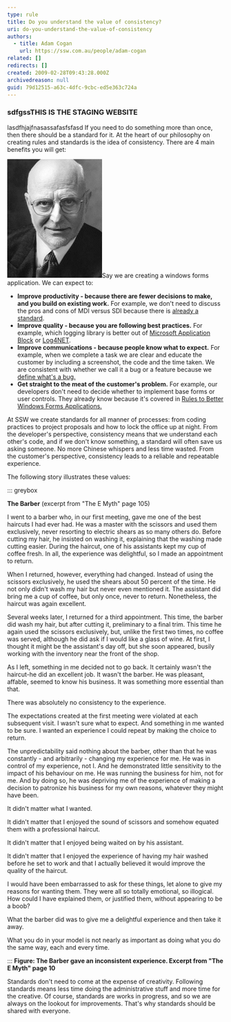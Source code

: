 ```yaml
---
type: rule
title: Do you understand the value of consistency?
uri: do-you-understand-the-value-of-consistency
authors:
  - title: Adam Cogan
    url: https://ssw.com.au/people/adam-cogan
related: []
redirects: []
created: 2009-02-28T09:43:28.000Z
archivedreason: null
guid: 79d12515-a63c-4dfc-9cbc-ed5e363c724a
---
```

### **sdfgssTHIS IS THE STAGING WEBSITE**

lasdfhjajfnasassafasfsfasd
If you need to do something more than once, then there should be a standard for it. At the heart of our philosophy on creating rules and standards is the idea of consistency. There are 4 main benefits you will get:

<!--endintro-->

![](consitency.png)Say we are creating a windows forms application. We can expect to:

* **Improve productivity - because there are fewer decisions to make, and you build on existing work.** 
  For example, we don't need to discuss the pros and cons of MDI versus SDI because there is [already a standard](http://www.ssw.com.au/ssw/Standards/Rules/RulesToBetterWindowsForms.aspx#AvoidMDI).
* **Improve quality - because you are following best practices.** 
  For example, which logging library is better out of [Microsoft Application Block](http://www.ssw.com.au/ssw/Standards/Rules/RulesToBetterWindowsForms.aspx#ExceptionManagement) or [Log4NET](http://www.ssw.com.au/ssw/Standards/Rules/RulesToBetterWindowsForms.aspx#Log4Net).
* **Improve communications - because people know what to expect.** 
  For example, when we complete a task we are clear and educate the customer by including a screenshot, the code and the time taken. We are consistent with whether we call it a bug or a feature because we [define what's a bug.](/management-is-your-client-clear-on-the-definition-of-a-bug)
* **Get straight to the meat of the customer's problem.** 
  For example, our developers don't need to decide whether to implement base forms or user controls. They already know because it's covered in [Rules to Better Windows Forms Applications.](http://www.ssw.com.au/ssw/Standards/Rules/RulesToBetterWindowsForms.aspx#UserControls)

At SSW we create standards for all manner of processes: from coding practices to project proposals and how to lock the office up at night. From the developer's perspective, consistency means that we understand each other's code, and if we don't know something, a standard will often save us asking someone. No more Chinese whispers and less time wasted. From the customer's perspective, consistency leads to a reliable and repeatable experience.

The following story illustrates these values:

::: greybox

**The Barber** (excerpt from "The E Myth" page 105)

I went to a barber who, in our first meeting, gave me one of the best haircuts I had ever had. He was a master with the scissors and used them exclusively, never resorting to electric shears as so many others do. Before cutting my hair, he insisted on washing it, explaining that the washing made cutting easier. During the haircut, one of his assistants kept my cup of coffee fresh. In all, the experience was delightful, so I made an appointment to return.

When I returned, however, everything had changed. Instead of using the scissors exclusively, he used the shears about 50 percent of the time. He not only didn't wash my hair but never even mentioned it. The assistant did bring me a cup of coffee, but only once, never to return. Nonetheless, the haircut was again excellent.

Several weeks later, I returned for a third appointment. This time, the barber did wash my hair, but after cutting it, preliminary to a final trim. This time he again used the scissors exclusively, but, unlike the first two times, no coffee was served, although he did ask if I would like a glass of wine. At first, I thought it might be the assistant's day off, but she soon appeared, busily working with the inventory near the front of the shop.

As I left, something in me decided not to go back. It certainly wasn't the haircut-he did an excellent job. It wasn't the barber. He was pleasant, affable, seemed to know his business. It was something more essential than that.

There was absolutely no consistency to the experience.

The expectations created at the first meeting were violated at each subsequent visit. I wasn't sure what to expect. And something in me wanted to be sure. I wanted an experience I could repeat by making the choice to return.

The unpredictability said nothing about the barber, other than that he was constantly - and arbitrarily - changing my experience for me. He was in control of my experience, not I. And he demonstrated little sensitivity to the impact of his behaviour on me. He was running the business for him, not for me. And by doing so, he was depriving me of the experience of making a decision to patronize his business for my own reasons, whatever they might have been.

It didn't matter what I wanted.

It didn't matter that I enjoyed the sound of scissors and somehow equated them with a professional haircut.

It didn't matter that I enjoyed being waited on by his assistant.

It didn't matter that I enjoyed the experience of having my hair washed before he set to work and that I actually believed it would improve the quality of the haircut.

I would have been embarrassed to ask for these things, let alone to give my reasons for wanting them. They were all so totally emotional, so illogical. How could I have explained them, or justified them, without appearing to be a boob?

What the barber did was to give me a delightful experience and then take it away.

What you do in your model is not nearly as important as doing what you do the same way, each and every time.

:::
**Figure: The Barber gave an inconsistent experience. Excerpt from "The E Myth" page 10** 

Standards don't need to come at the expense of creativity. Following standards means less time doing the administrative stuff and more time for the creative. Of course, standards are works in progress, and so we are always on the lookout for improvements. That's why standards should be shared with everyone.